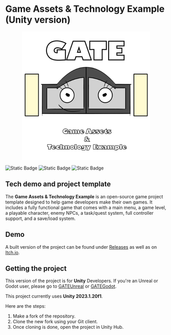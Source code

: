 # Game Assets & Technology Example (Unity version)

<p align="center">
    <img src="DocsImages/MascotAndLogo.png" width="400" alt="GATE Logo">
</p>

![Static Badge](https://img.shields.io/badge/discord-join%2520server?color=%235865F2&link=https%3A%2F%2Fdiscord.gg%2FRjA9fCw2hT)
![Static Badge](https://img.shields.io/badge/license-MIT-blue)
![Static Badge](https://img.shields.io/badge/latest-2025.1.0.0.48pa-blue)

## Tech demo and project template

The **Game Assets & Technology Example** is an open-source game project template designed to help 
game developers make their own games. It includes a fully functional game that comes with 
a main menu, a game level, a playable character, enemy NPCs, a task/quest system, full 
controller support, and a save/load system.

## Demo

A built version of the project can be found under [Releases](https://github.com/JJNCreator/GATEUnity/releases) as well as on [Itch.io](https://jjncreator.itch.io/gate-unity).

## Getting the project

This version of the project is for **Unity** Developers. If you're an Unreal or Godot user, please go to [GATEUnreal](https://github.com/JJNCreator/GATEUnreal) or [GATEGodot](https://github.com/JJNCreator/GATEGodot).

This project currently uses **Unity 2023.1.20f1**.

Here are the steps:
1. Make a fork of the repository.
2. Clone the new fork using your Git client.
3. Once cloning is done, open the project in Unity Hub.